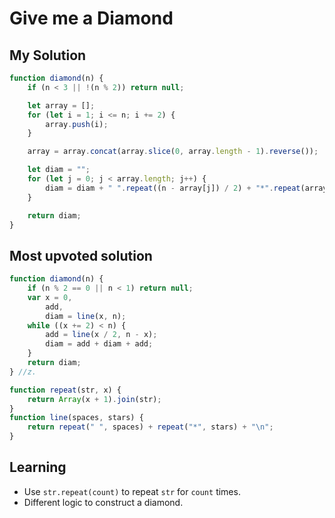 # Give me a Diamond

## My Solution

```javascript
function diamond(n) {
    if (n < 3 || !(n % 2)) return null;

    let array = [];
    for (let i = 1; i <= n; i += 2) {
        array.push(i);
    }

    array = array.concat(array.slice(0, array.length - 1).reverse());

    let diam = "";
    for (let j = 0; j < array.length; j++) {
        diam = diam + " ".repeat((n - array[j]) / 2) + "*".repeat(array[j]) + "\n";
    }

    return diam;
}
```

## Most upvoted solution

```javascript
function diamond(n) {
    if (n % 2 == 0 || n < 1) return null;
    var x = 0,
        add,
        diam = line(x, n);
    while ((x += 2) < n) {
        add = line(x / 2, n - x);
        diam = add + diam + add;
    }
    return diam;
} //z.

function repeat(str, x) {
    return Array(x + 1).join(str);
}
function line(spaces, stars) {
    return repeat(" ", spaces) + repeat("*", stars) + "\n";
}
```

## Learning

* Use `str.repeat(count)` to repeat `str` for `count` times.
* Different logic to construct a diamond.
